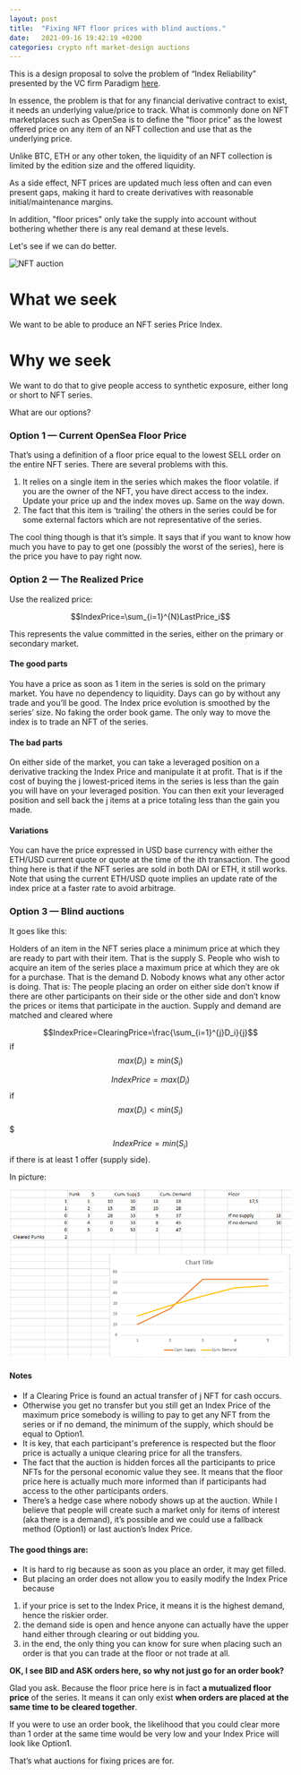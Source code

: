 ```yaml
---
layout: post
title:  "Fixing NFT floor prices with blind auctions."
date:   2021-09-16 19:42:19 +0200
categories: crypto nft market-design auctions
---
```


This is a design proposal to solve the problem of “Index Reliability” presented by the VC firm Paradigm [here](https://www.paradigm.xyz/2021/08/floor-perps/).

In essence, the problem is that for any financial derivative contract to exist, it needs an underlying value/price to track. What is commonly done on NFT marketplaces such as OpenSea is to define the "floor price" as the lowest offered price on any item of an NFT collection and use that as the underlying price.

Unlike BTC, ETH or any other token, the liquidity of an NFT collection is limited by the edition size and the offered liquidity.

As a side effect, NFT prices are updated much less often and can even present gaps, making it hard to create derivatives with reasonable initial/maintenance margins.

In addition, "floor prices" only take the supply into account without bothering whether there is any real demand at these levels.

Let's see if we can do better.

![NFT auction](/assets/images/nft-auction.gif)

# What we seek
We want to be able to produce an NFT series Price Index.

# Why we seek
We want to do that to give people access to synthetic exposure, either long or short to NFT series.

What are our options?

### Option 1 — Current OpenSea Floor Price
That’s using a definition of a floor price equal to the lowest SELL order on the entire NFT series. There are several problems with this.

1. It relies on a single item in the series which makes the floor volatile. if you are the owner of the NFT, you have direct access to the index. Update your price up and the index moves up. Same on the way down.
2. The fact that this item is ‘trailing’ the others in the series could be for some external factors which are not representative of the series.

The cool thing though is that it’s simple. It says that if you want to know how much you have to pay to get one (possibly the worst of the series), here is the price you have to pay right now.

### Option 2 — The Realized Price
Use the realized price:

$$IndexPrice=\sum_{i=1}^{N}LastPrice_i$$

This represents the value committed in the series, either on the primary or secondary market.

#### The good parts

You have a price as soon as 1 item in the series is sold on the primary market.
You have no dependency to liquidity. Days can go by without any trade and you’ll be good.
The Index price evolution is smoothed by the series’ size.
No faking the order book game. The only way to move the index is to trade an NFT of the series.

#### The bad parts

On either side of the market, you can take a leveraged position on a derivative tracking the Index Price and manipulate it at profit. That is if the cost of buying the j lowest-priced items in the series is less than the gain you will have on your leveraged position. You can then exit your leveraged position and sell back the j items at a price totaling less than the gain you made.

#### Variations

You can have the price expressed in USD base currency with either the ETH/USD current quote or quote at the time of the ith transaction.
The good thing here is that if the NFT series are sold in both DAI or ETH, it still works.
Note that using the current ETH/USD quote implies an update rate of the index price at a faster rate to avoid arbitrage.

### Option 3 — Blind auctions
It goes like this:

Holders of an item in the NFT series place a minimum price at which they are ready to part with their item. That is the supply S.
People who wish to acquire an item of the series place a maximum price at which they are ok for a purchase. That is the demand D.
Nobody knows what any other actor is doing. That is: The people placing an order on either side don’t know if there are other participants on their side or the other side and don’t know the prices or items that participate in the auction.
Supply and demand are matched and cleared where

$$IndexPrice=ClearingPrice=\frac{\sum_{i=1}^{j}D_i}{j}$$ if $$max(D_i)\geq min(S_i)$$

$$IndexPrice=max(D_i)$$ if $$max(D_i)\lt min(S_i)$$

$$$IndexPrice=min(S_i)$$ if there is at least 1 offer (supply side).

In picture:

![NFT auction](/assets/images/auction-result.png)

#### Notes

- If a Clearing Price is found an actual transfer of j NFT for cash occurs.
- Otherwise you get no transfer but you still get an Index Price of the maximum price somebody is willing to pay to get any NFT from the series or if no demand, the minimum of the supply, which should be equal to Option1.
- It is key, that each participant's preference is respected but the floor price is actually a unique clearing price for all the transfers.
- The fact that the auction is hidden forces all the participants to price NFTs for the personal economic value they see. It means that the floor price here is actually much more informed than if participants had access to the other participants orders.
- There’s a hedge case where nobody shows up at the auction. While I believe that people will create such a market only for items of interest (aka there is a demand), it’s possible and we could use a fallback method (Option1) or last auction’s Index Price.

#### The good things are:

- It is hard to rig because as soon as you place an order, it may get filled.
- But placing an order does not allow you to easily modify the Index Price because

1. if your price is set to the Index Price, it means it is the highest demand, hence the riskier order.
2. the demand side is open and hence anyone can actually have the upper hand either through clearing or out bidding you.
3. in the end, the only thing you can know for sure when placing such an order is that you can trade at the floor or not trade at all.

**OK, I see BID and ASK orders here, so why not just go for an order book?**

Glad you ask. Because the floor price here is in fact **a mutualized floor price** of the series. It means it can only exist **when orders are placed at the same time to be cleared together**.

If you were to use an order book, the likelihood that you could clear more than 1 order at the same time would be very low and your Index Price will look like Option1.

That’s what auctions for fixing prices are for.